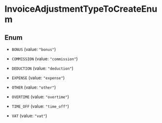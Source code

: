 

# InvoiceAdjustmentTypeToCreateEnum

## Enum


* `BONUS` (value: `"bonus"`)

* `COMMISSION` (value: `"commission"`)

* `DEDUCTION` (value: `"deduction"`)

* `EXPENSE` (value: `"expense"`)

* `OTHER` (value: `"other"`)

* `OVERTIME` (value: `"overtime"`)

* `TIME_OFF` (value: `"time_off"`)

* `VAT` (value: `"vat"`)



